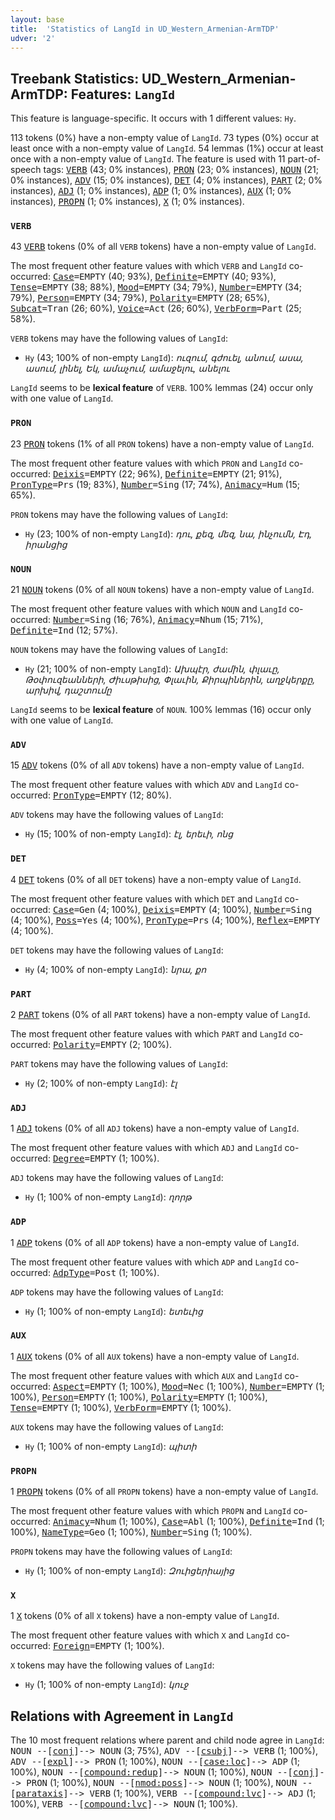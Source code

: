```yaml
---
layout: base
title:  'Statistics of LangId in UD_Western_Armenian-ArmTDP'
udver: '2'
---
```


## Treebank Statistics: UD_Western_Armenian-ArmTDP: Features: `LangId`

This feature is language-specific.
It occurs with 1 different values: `Hy`.

113 tokens (0%) have a non-empty value of `LangId`.
73 types (0%) occur at least once with a non-empty value of `LangId`.
54 lemmas (1%) occur at least once with a non-empty value of `LangId`.
The feature is used with 11 part-of-speech tags: <tt><a href="hyw_armtdp-pos-VERB.html">VERB</a></tt> (43; 0% instances), <tt><a href="hyw_armtdp-pos-PRON.html">PRON</a></tt> (23; 0% instances), <tt><a href="hyw_armtdp-pos-NOUN.html">NOUN</a></tt> (21; 0% instances), <tt><a href="hyw_armtdp-pos-ADV.html">ADV</a></tt> (15; 0% instances), <tt><a href="hyw_armtdp-pos-DET.html">DET</a></tt> (4; 0% instances), <tt><a href="hyw_armtdp-pos-PART.html">PART</a></tt> (2; 0% instances), <tt><a href="hyw_armtdp-pos-ADJ.html">ADJ</a></tt> (1; 0% instances), <tt><a href="hyw_armtdp-pos-ADP.html">ADP</a></tt> (1; 0% instances), <tt><a href="hyw_armtdp-pos-AUX.html">AUX</a></tt> (1; 0% instances), <tt><a href="hyw_armtdp-pos-PROPN.html">PROPN</a></tt> (1; 0% instances), <tt><a href="hyw_armtdp-pos-X.html">X</a></tt> (1; 0% instances).

### `VERB`

43 <tt><a href="hyw_armtdp-pos-VERB.html">VERB</a></tt> tokens (0% of all `VERB` tokens) have a non-empty value of `LangId`.

The most frequent other feature values with which `VERB` and `LangId` co-occurred: <tt><a href="hyw_armtdp-feat-Case.html">Case</a></tt><tt>=EMPTY</tt> (40; 93%), <tt><a href="hyw_armtdp-feat-Definite.html">Definite</a></tt><tt>=EMPTY</tt> (40; 93%), <tt><a href="hyw_armtdp-feat-Tense.html">Tense</a></tt><tt>=EMPTY</tt> (38; 88%), <tt><a href="hyw_armtdp-feat-Mood.html">Mood</a></tt><tt>=EMPTY</tt> (34; 79%), <tt><a href="hyw_armtdp-feat-Number.html">Number</a></tt><tt>=EMPTY</tt> (34; 79%), <tt><a href="hyw_armtdp-feat-Person.html">Person</a></tt><tt>=EMPTY</tt> (34; 79%), <tt><a href="hyw_armtdp-feat-Polarity.html">Polarity</a></tt><tt>=EMPTY</tt> (28; 65%), <tt><a href="hyw_armtdp-feat-Subcat.html">Subcat</a></tt><tt>=Tran</tt> (26; 60%), <tt><a href="hyw_armtdp-feat-Voice.html">Voice</a></tt><tt>=Act</tt> (26; 60%), <tt><a href="hyw_armtdp-feat-VerbForm.html">VerbForm</a></tt><tt>=Part</tt> (25; 58%).

`VERB` tokens may have the following values of `LangId`:

* `Hy` (43; 100% of non-empty `LangId`): <em>ուզում, գժուել, անում, ասա, ասում, լինել, Եկ, ամաչում, ամաջելու, անելու</em>

`LangId` seems to be **lexical feature** of `VERB`. 100% lemmas (24) occur only with one value of `LangId`.

### `PRON`

23 <tt><a href="hyw_armtdp-pos-PRON.html">PRON</a></tt> tokens (1% of all `PRON` tokens) have a non-empty value of `LangId`.

The most frequent other feature values with which `PRON` and `LangId` co-occurred: <tt><a href="hyw_armtdp-feat-Deixis.html">Deixis</a></tt><tt>=EMPTY</tt> (22; 96%), <tt><a href="hyw_armtdp-feat-Definite.html">Definite</a></tt><tt>=EMPTY</tt> (21; 91%), <tt><a href="hyw_armtdp-feat-PronType.html">PronType</a></tt><tt>=Prs</tt> (19; 83%), <tt><a href="hyw_armtdp-feat-Number.html">Number</a></tt><tt>=Sing</tt> (17; 74%), <tt><a href="hyw_armtdp-feat-Animacy.html">Animacy</a></tt><tt>=Hum</tt> (15; 65%).

`PRON` tokens may have the following values of `LangId`:

* `Hy` (23; 100% of non-empty `LangId`): <em>դու, քեզ, մեզ, նա, ինչումն, Էդ, իրանցից</em>

### `NOUN`

21 <tt><a href="hyw_armtdp-pos-NOUN.html">NOUN</a></tt> tokens (0% of all `NOUN` tokens) have a non-empty value of `LangId`.

The most frequent other feature values with which `NOUN` and `LangId` co-occurred: <tt><a href="hyw_armtdp-feat-Number.html">Number</a></tt><tt>=Sing</tt> (16; 76%), <tt><a href="hyw_armtdp-feat-Animacy.html">Animacy</a></tt><tt>=Nhum</tt> (15; 71%), <tt><a href="hyw_armtdp-feat-Definite.html">Definite</a></tt><tt>=Ind</tt> (12; 57%).

`NOUN` tokens may have the following values of `LangId`:

* `Hy` (21; 100% of non-empty `LangId`): <em>Ախպէր, ժամին, փլաւը, Թօփուզեանների, Ժիւսթիսից, Փլաւին, Քիրպիներին, աղջկերքը, արխիվ, դաշտումը</em>

`LangId` seems to be **lexical feature** of `NOUN`. 100% lemmas (16) occur only with one value of `LangId`.

### `ADV`

15 <tt><a href="hyw_armtdp-pos-ADV.html">ADV</a></tt> tokens (0% of all `ADV` tokens) have a non-empty value of `LangId`.

The most frequent other feature values with which `ADV` and `LangId` co-occurred: <tt><a href="hyw_armtdp-feat-PronType.html">PronType</a></tt><tt>=EMPTY</tt> (12; 80%).

`ADV` tokens may have the following values of `LangId`:

* `Hy` (15; 100% of non-empty `LangId`): <em>էլ, երեւի, ոնց</em>

### `DET`

4 <tt><a href="hyw_armtdp-pos-DET.html">DET</a></tt> tokens (0% of all `DET` tokens) have a non-empty value of `LangId`.

The most frequent other feature values with which `DET` and `LangId` co-occurred: <tt><a href="hyw_armtdp-feat-Case.html">Case</a></tt><tt>=Gen</tt> (4; 100%), <tt><a href="hyw_armtdp-feat-Deixis.html">Deixis</a></tt><tt>=EMPTY</tt> (4; 100%), <tt><a href="hyw_armtdp-feat-Number.html">Number</a></tt><tt>=Sing</tt> (4; 100%), <tt><a href="hyw_armtdp-feat-Poss.html">Poss</a></tt><tt>=Yes</tt> (4; 100%), <tt><a href="hyw_armtdp-feat-PronType.html">PronType</a></tt><tt>=Prs</tt> (4; 100%), <tt><a href="hyw_armtdp-feat-Reflex.html">Reflex</a></tt><tt>=EMPTY</tt> (4; 100%).

`DET` tokens may have the following values of `LangId`:

* `Hy` (4; 100% of non-empty `LangId`): <em>նրա, քո</em>

### `PART`

2 <tt><a href="hyw_armtdp-pos-PART.html">PART</a></tt> tokens (0% of all `PART` tokens) have a non-empty value of `LangId`.

The most frequent other feature values with which `PART` and `LangId` co-occurred: <tt><a href="hyw_armtdp-feat-Polarity.html">Polarity</a></tt><tt>=EMPTY</tt> (2; 100%).

`PART` tokens may have the following values of `LangId`:

* `Hy` (2; 100% of non-empty `LangId`): <em>էլ</em>

### `ADJ`

1 <tt><a href="hyw_armtdp-pos-ADJ.html">ADJ</a></tt> tokens (0% of all `ADJ` tokens) have a non-empty value of `LangId`.

The most frequent other feature values with which `ADJ` and `LangId` co-occurred: <tt><a href="hyw_armtdp-feat-Degree.html">Degree</a></tt><tt>=EMPTY</tt> (1; 100%).

`ADJ` tokens may have the following values of `LangId`:

* `Hy` (1; 100% of non-empty `LangId`): <em>ղորթ</em>

### `ADP`

1 <tt><a href="hyw_armtdp-pos-ADP.html">ADP</a></tt> tokens (0% of all `ADP` tokens) have a non-empty value of `LangId`.

The most frequent other feature values with which `ADP` and `LangId` co-occurred: <tt><a href="hyw_armtdp-feat-AdpType.html">AdpType</a></tt><tt>=Post</tt> (1; 100%).

`ADP` tokens may have the following values of `LangId`:

* `Hy` (1; 100% of non-empty `LangId`): <em>ետեւից</em>

### `AUX`

1 <tt><a href="hyw_armtdp-pos-AUX.html">AUX</a></tt> tokens (0% of all `AUX` tokens) have a non-empty value of `LangId`.

The most frequent other feature values with which `AUX` and `LangId` co-occurred: <tt><a href="hyw_armtdp-feat-Aspect.html">Aspect</a></tt><tt>=EMPTY</tt> (1; 100%), <tt><a href="hyw_armtdp-feat-Mood.html">Mood</a></tt><tt>=Nec</tt> (1; 100%), <tt><a href="hyw_armtdp-feat-Number.html">Number</a></tt><tt>=EMPTY</tt> (1; 100%), <tt><a href="hyw_armtdp-feat-Person.html">Person</a></tt><tt>=EMPTY</tt> (1; 100%), <tt><a href="hyw_armtdp-feat-Polarity.html">Polarity</a></tt><tt>=EMPTY</tt> (1; 100%), <tt><a href="hyw_armtdp-feat-Tense.html">Tense</a></tt><tt>=EMPTY</tt> (1; 100%), <tt><a href="hyw_armtdp-feat-VerbForm.html">VerbForm</a></tt><tt>=EMPTY</tt> (1; 100%).

`AUX` tokens may have the following values of `LangId`:

* `Hy` (1; 100% of non-empty `LangId`): <em>պիտի</em>

### `PROPN`

1 <tt><a href="hyw_armtdp-pos-PROPN.html">PROPN</a></tt> tokens (0% of all `PROPN` tokens) have a non-empty value of `LangId`.

The most frequent other feature values with which `PROPN` and `LangId` co-occurred: <tt><a href="hyw_armtdp-feat-Animacy.html">Animacy</a></tt><tt>=Nhum</tt> (1; 100%), <tt><a href="hyw_armtdp-feat-Case.html">Case</a></tt><tt>=Abl</tt> (1; 100%), <tt><a href="hyw_armtdp-feat-Definite.html">Definite</a></tt><tt>=Ind</tt> (1; 100%), <tt><a href="hyw_armtdp-feat-NameType.html">NameType</a></tt><tt>=Geo</tt> (1; 100%), <tt><a href="hyw_armtdp-feat-Number.html">Number</a></tt><tt>=Sing</tt> (1; 100%).

`PROPN` tokens may have the following values of `LangId`:

* `Hy` (1; 100% of non-empty `LangId`): <em>Զուիցերիայից</em>

### `X`

1 <tt><a href="hyw_armtdp-pos-X.html">X</a></tt> tokens (0% of all `X` tokens) have a non-empty value of `LangId`.

The most frequent other feature values with which `X` and `LangId` co-occurred: <tt><a href="hyw_armtdp-feat-Foreign.html">Foreign</a></tt><tt>=EMPTY</tt> (1; 100%).

`X` tokens may have the following values of `LangId`:

* `Hy` (1; 100% of non-empty `LangId`): <em>կուջ</em>

## Relations with Agreement in `LangId`

The 10 most frequent relations where parent and child node agree in `LangId`:
<tt>NOUN --[<tt><a href="hyw_armtdp-dep-conj.html">conj</a></tt>]--> NOUN</tt> (3; 75%),
<tt>ADV --[<tt><a href="hyw_armtdp-dep-csubj.html">csubj</a></tt>]--> VERB</tt> (1; 100%),
<tt>ADV --[<tt><a href="hyw_armtdp-dep-expl.html">expl</a></tt>]--> PRON</tt> (1; 100%),
<tt>NOUN --[<tt><a href="hyw_armtdp-dep-case-loc.html">case:loc</a></tt>]--> ADP</tt> (1; 100%),
<tt>NOUN --[<tt><a href="hyw_armtdp-dep-compound-redup.html">compound:redup</a></tt>]--> NOUN</tt> (1; 100%),
<tt>NOUN --[<tt><a href="hyw_armtdp-dep-conj.html">conj</a></tt>]--> PRON</tt> (1; 100%),
<tt>NOUN --[<tt><a href="hyw_armtdp-dep-nmod-poss.html">nmod:poss</a></tt>]--> NOUN</tt> (1; 100%),
<tt>NOUN --[<tt><a href="hyw_armtdp-dep-parataxis.html">parataxis</a></tt>]--> VERB</tt> (1; 100%),
<tt>VERB --[<tt><a href="hyw_armtdp-dep-compound-lvc.html">compound:lvc</a></tt>]--> ADJ</tt> (1; 100%),
<tt>VERB --[<tt><a href="hyw_armtdp-dep-compound-lvc.html">compound:lvc</a></tt>]--> NOUN</tt> (1; 100%).

